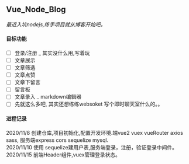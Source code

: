 ## Vue_Node_Blog  
*最近入坑nodejs,练手项目就从博客开始吧。* 

#### 目标功能  

- [ ] 登录/注册 _ 其实没什么用,写着玩
- [ ] 文章展示  
- [ ] 文章筛选  
- [ ] 文章点赞
- [ ] 文章下留言
- [ ] 留言板  
- [ ] 文章录入 _  markdown编辑器  
- [ ] 先就这么多吧, 其实还想练练websoket 写个即时聊天室什么的。。

#### 进程记录  

2020/11/8 创建仓库,项目初始化,配置开发环境.端vue2 vuex vueRouter axios sass, 服务端express cors sequelize mysql.  
2020/11/10 使用 sequelize建用户表,服务端登录，注册，验证登录中间件。
2020/11/15 前端Header组件,vuex管理登录状态。


 

